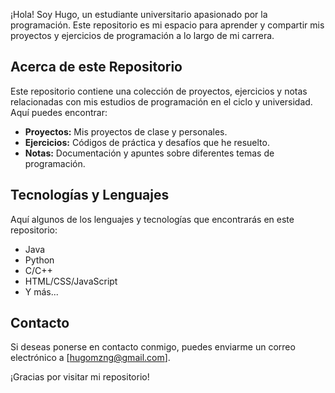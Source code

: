 
<!--
**Hugomg12/Hugomg12** is a ✨ _special_ ✨ repository because its `README.md` (this file) appears on your GitHub profile.

Here are some ideas to get you started:

- 🔭 I’m currently working on ...
- 🌱 I’m currently learning ...
- 👯 I’m looking to collaborate on ...
- 🤔 I’m looking for help with ...
- 💬 Ask me about ...
- 📫 How to reach me: ...
- 😄 Pronouns: ...
- ⚡ Fun fact: ...
-->

¡Hola! Soy Hugo, un estudiante universitario apasionado por la programación. Este repositorio es mi espacio para aprender y compartir mis proyectos y ejercicios de programación a lo largo de mi carrera.

## Acerca de este Repositorio

Este repositorio contiene una colección de proyectos, ejercicios y notas relacionadas con mis estudios de programación en el ciclo y universidad. 
Aquí puedes encontrar:

- **Proyectos:** Mis proyectos de clase y personales.
- **Ejercicios:** Códigos de práctica y desafíos que he resuelto.
- **Notas:** Documentación y apuntes sobre diferentes temas de programación.

## Tecnologías y Lenguajes

Aquí algunos de los lenguajes y tecnologías que encontrarás en este repositorio:

- Java
- Python
- C/C++
- HTML/CSS/JavaScript
- Y más...

## Contacto

Si deseas ponerse en contacto conmigo, puedes enviarme un correo electrónico a [hugomzng@gmail.com].

¡Gracias por visitar mi repositorio!
